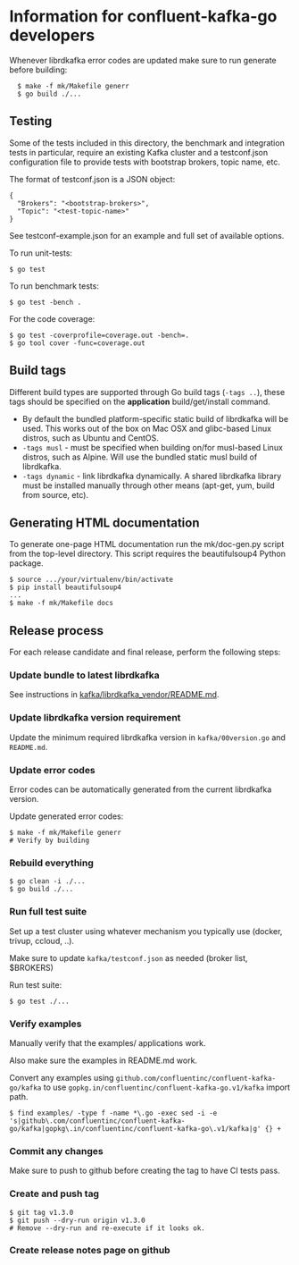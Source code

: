 # Information for confluent-kafka-go developers

Whenever librdkafka error codes are updated make sure to run generate
before building:

```
  $ make -f mk/Makefile generr
  $ go build ./...
```




## Testing

Some of the tests included in this directory, the benchmark and integration tests in particular,
require an existing Kafka cluster and a testconf.json configuration file to
provide tests with bootstrap brokers, topic name, etc.

The format of testconf.json is a JSON object:
```
{
  "Brokers": "<bootstrap-brokers>",
  "Topic": "<test-topic-name>"
}
```

See testconf-example.json for an example and full set of available options.


To run unit-tests:
```
$ go test
```

To run benchmark tests:
```
$ go test -bench .
```

For the code coverage:
```
$ go test -coverprofile=coverage.out -bench=.
$ go tool cover -func=coverage.out
```


## Build tags

Different build types are supported through Go build tags (`-tags ..`),
these tags should be specified on the **application** build/get/install command.

 * By default the bundled platform-specific static build of librdkafka will
   be used. This works out of the box on Mac OSX and glibc-based Linux distros,
   such as Ubuntu and CentOS.
 * `-tags musl` - must be specified when building on/for musl-based Linux
   distros, such as Alpine. Will use the bundled static musl build of
   librdkafka.
 * `-tags dynamic` - link librdkafka dynamically. A shared librdkafka library
   must be installed manually through other means (apt-get, yum, build from
   source, etc).



## Generating HTML documentation

To generate one-page HTML documentation run the mk/doc-gen.py script from the
top-level directory. This script requires the beautifulsoup4 Python package.

```
$ source .../your/virtualenv/bin/activate
$ pip install beautifulsoup4
...
$ make -f mk/Makefile docs
```


## Release process

For each release candidate and final release, perform the following steps:

### Update bundle to latest librdkafka

See instructions in [kafka/librdkafka_vendor/README.md](librdkafka_vendor/README.md).


### Update librdkafka version requirement

Update the minimum required librdkafka version in `kafka/00version.go`
and `README.md`.


### Update error codes

Error codes can be automatically generated from the current librdkafka version.


Update generated error codes:

    $ make -f mk/Makefile generr
    # Verify by building


### Rebuild everything

    $ go clean -i ./...
    $ go build ./...


### Run full test suite

Set up a test cluster using whatever mechanism you typically use
(docker, trivup, ccloud, ..).

Make sure to update `kafka/testconf.json` as needed (broker list, $BROKERS)

Run test suite:

    $ go test ./...


### Verify examples

Manually verify that the examples/ applications work.

Also make sure the examples in README.md work.

Convert any examples using `github.com/confluentinc/confluent-kafka-go/kafka` to use
`gopkg.in/confluentinc/confluent-kafka-go.v1/kafka` import path.

    $ find examples/ -type f -name *\.go -exec sed -i -e 's|github\.com/confluentinc/confluent-kafka-go/kafka|gopkg\.in/confluentinc/confluent-kafka-go\.v1/kafka|g' {} +

### Commit any changes

Make sure to push to github before creating the tag to have CI tests pass.


### Create and push tag

    $ git tag v1.3.0
    $ git push --dry-run origin v1.3.0
    # Remove --dry-run and re-execute if it looks ok.


### Create release notes page on github
